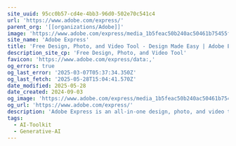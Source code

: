 ```yaml
---
site_uuid: 95cc0b57-cd4e-4bb3-96d0-502e70c541c4
url: 'https://www.adobe.com/express/'
parent_org: '[[organizations/Adobe]]'
image: 'https://www.adobe.com/express/media_1b5feac50b240ac50461b75455f51032ee15e002d.jpeg?width=1200&format=pjpg&optimize=medium'
site_name: 'Adobe Express'
title: 'Free Design, Photo, and Video Tool - Design Made Easy | Adobe Express'
description_site_cp: 'Free Design, Photo, and Video Tool'
favicon: 'https://www.adobe.com/express/data:,'
og_errors: true
og_last_error: '2025-03-07T05:37:34.350Z'
og_last_fetch: '2025-05-28T15:04:41.570Z'
date_modified: 2025-05-28
date_created: 2024-09-03
og_image: 'https://www.adobe.com/express/media_1b5feac50b240ac50461b75455f51032ee15e002d.jpg?width=1200&format=pjpg&optimize=medium'
og_url: 'https://www.adobe.com/express/'
description: 'Adobe Express is an all-in-one design, photo, and video tool to make content creation easy. Quickly and easily make stunning social content, videos, logos, and more to stand out on social and beyond.'
tags:
  - AI-Toolkit
  - Generative-AI
---
```


